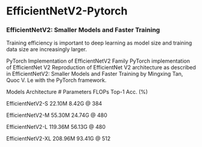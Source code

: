 # EfficientNetV2-Pytorch
### EfficientNetV2: Smaller Models and Faster Training

Training efficiency is important to deep learning as model size and training data size are increasingly larger.

PyTorch Implementation of EfficientNetV2 Family
PyTorch implementation of EfficientNet V2
Reproduction of EfficientNet V2 architecture as described in EfficientNetV2: Smaller Models and Faster Training by Mingxing Tan, Quoc V. Le with the PyTorch framework.

Models
Architecture	 # Parameters	 FLOPs	 Top-1 Acc. (%)

EfficientNetV2-S	22.10M	    8.42G @ 384	

EfficientNetV2-M	55.30M	     24.74G @ 480

EfficientNetV2-L	119.36M	     56.13G @ 480	

EfficientNetV2-XL	208.96M	     93.41G @ 512	

